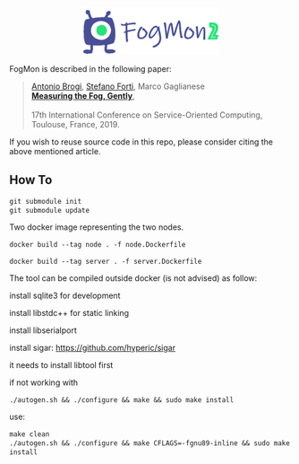<center>
<img src="https://github.com/di-unipi-socc/FogMon/blob/master/img/logofogmon.png?raw=true" alt="Home Screen" width="250" />
</center>

FogMon is described in the following paper:

> [Antonio Brogi](http://pages.di.unipi.it/brogi), [Stefano Forti](http://pages.di.unipi.it/forti), Marco Gaglianese <br>
> [**Measuring the Fog, Gently**](), <br>	
> 17th International Conference on Service-Oriented Computing, Toulouse, France, 2019. 

If you wish to reuse source code in this repo, please consider citing the above mentioned article.

## How To

```
git submodule init
git submodule update
```

Two docker image representing the two nodes.

```
docker build --tag node . -f node.Dockerfile
```

```
docker build --tag server . -f server.Dockerfile
```

The tool can be compiled outside docker (is not advised) as follow:

install sqlite3 for development

install libstdc++ for static linking

install libserialport

install sigar:
https://github.com/hyperic/sigar

it needs to install libtool first

if not working with
```
./autogen.sh && ./configure && make && sudo make install
```
use:
```
make clean
./autogen.sh && ./configure && make CFLAGS=-fgnu89-inline && sudo make install
```
